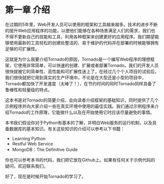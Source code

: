 # 第一章 介绍


在过期的5年里，Web开发人员可以使用的框架和工具越来越多。技术的进步不断的提升Web应用程序的功能，以便他们能够在各种场景满足人们的需求，我们也不得不更新自己的技能和工具，利用各种框架来创建更好的应用程序。我们期望能够使用最新的工具轻松的创建处整洁的、易于维护的代码并在部署的时候能够拥有足够的可扩展性。

这就是为什么我要介绍Tornado的原因，Tornado是一个编写Web程序的理想框架，它使用非常简单，可以快速的创建、扩展或者部署Tornado。我们的开发人员很快就被它的简单性、高性能和可扩展性迷上了，在经过几个个人项目的试验后，我们很快就把它用到真实的生产环境中。不论是在大型还是小型的项目中，Tornado都加快了开发速度（太棒了！），在节约时间的同时Tornado同样具备了鲁棒性和轻量级的特点。

这本书是对Tornado的简要介绍，会向读者介绍框架的基础知识，同时提供了几个示例程序并向大家介绍一些在真实环境中使用的最佳实践。我们通过示例程序来介绍Tornado的工作原理，它能做什么以及在开始使用它时应该尽量避免的事情。

本书我们假设你对于Python有基本的了解，并明白Web服务的运行机制，以及具备数据库的基本知识。有关这些知识的介绍可以参考以下书籍：

- Learning Python
- Restful Web Service
- MongoDB：The Definitive Guide

你也可以参考本书的代码，我们把它放在Github上。如果有任何关于示例代码的疑问，欢迎联系我们。

好了，现在是时候开始Tornado的学习了。
